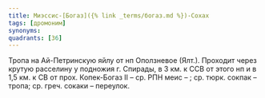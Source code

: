 ```yaml
---
title: Миэссис-[Богаз]({% link _terms/богаз.md %})-Сохах
tags: [дромоним]
synonyms:
quadrants: [З6]
---
```


Тропа на Ай-Петринскую яйлу от нп Оползневое (Ялт.). Проходит через крутую
расселину у подножия г. Спирады, в 3 км. к ССВ от этого нп и в 1,5 км. к СВ от
прох. Копек-Богаз II – ср. РПН меис – ; ср. тюрк. сокпак – тропа; ср. греч.
сокаки – переулок.
